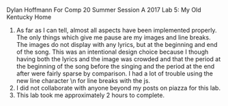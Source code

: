 Dylan Hoffmann 
For Comp 20 Summer Session A 2017
Lab 5: My Old Kentucky Home
1) As far as I can tell, almost all aspects have been implemented properly. The only things which give 
me pause are my images and line breaks. The images do not display with any lyrics, but at the beginning and end of the song.
This was an intentional design choice because I though having both the lyrics and the image was crowded
and that the period at the beginning of the song before the singing and the period at the end after
were fairly sparse by comparison. I had a lot of trouble using the new line character \n for line breaks with the js.
2) I did not collaborate with anyone beyond my posts on piazza for this lab.
3) This lab took me approximately 2 hours to complete.
